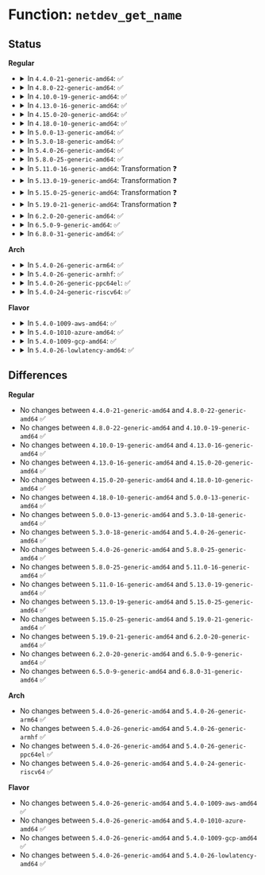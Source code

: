 # Function: <code>netdev_get_name</code>

## Status
<b>Regular</b>
<ul>
<li>
<details>
<summary>In <code>4.4.0-21-generic-amd64</code>: ✅</summary>

```c
int netdev_get_name(struct net * net, char * name, int ifindex)
```

```json
{
  "name": "netdev_get_name",
  "collision_type": "Unique Global",
  "inline_type": "No",
  "funcs": [
    {
      "addr": 18446744071586299568,
      "name": "netdev_get_name",
      "external": true,
      "loc": "net/core/dev.c:870",
      "file": "net/core/dev.c",
      "inline": "seen, unknown",
      "caller_inline": [],
      "caller_func": [
        "net/core/sock.c:sock_getsockopt",
        "net/core/dev_ioctl.c:dev_ioctl"
      ]
    }
  ],
  "symbols": [
    {
      "addr": 18446744071586299568,
      "name": "netdev_get_name",
      "section": ".text",
      "bind": "STB_GLOBAL",
      "size": 147
    }
  ]
}
```
</details>
</li>
<li>
<details>
<summary>In <code>4.8.0-22-generic-amd64</code>: ✅</summary>

```c
int netdev_get_name(struct net * net, char * name, int ifindex)
```

```json
{
  "name": "netdev_get_name",
  "collision_type": "Unique Global",
  "inline_type": "No",
  "funcs": [
    {
      "addr": 18446744071586727744,
      "name": "netdev_get_name",
      "external": true,
      "loc": "net/core/dev.c:874",
      "file": "net/core/dev.c",
      "inline": "seen, unknown",
      "caller_inline": [],
      "caller_func": [
        "net/core/sock.c:sock_getsockopt",
        "net/core/dev_ioctl.c:dev_ioctl"
      ]
    }
  ],
  "symbols": [
    {
      "addr": 18446744071586727744,
      "name": "netdev_get_name",
      "section": ".text",
      "bind": "STB_GLOBAL",
      "size": 162
    }
  ]
}
```
</details>
</li>
<li>
<details>
<summary>In <code>4.10.0-19-generic-amd64</code>: ✅</summary>

```c
int netdev_get_name(struct net * net, char * name, int ifindex)
```

```json
{
  "name": "netdev_get_name",
  "collision_type": "Unique Global",
  "inline_type": "No",
  "funcs": [
    {
      "addr": 18446744071586913584,
      "name": "netdev_get_name",
      "external": true,
      "loc": "net/core/dev.c:873",
      "file": "net/core/dev.c",
      "inline": "seen, unknown",
      "caller_inline": [],
      "caller_func": [
        "net/core/sock.c:sock_getsockopt",
        "net/core/dev_ioctl.c:dev_ioctl"
      ]
    }
  ],
  "symbols": [
    {
      "addr": 18446744071586913584,
      "name": "netdev_get_name",
      "section": ".text",
      "bind": "STB_GLOBAL",
      "size": 162
    }
  ]
}
```
</details>
</li>
<li>
<details>
<summary>In <code>4.13.0-16-generic-amd64</code>: ✅</summary>

```c
int netdev_get_name(struct net * net, char * name, int ifindex)
```

```json
{
  "name": "netdev_get_name",
  "collision_type": "Unique Global",
  "inline_type": "No",
  "funcs": [
    {
      "addr": 18446744071587034016,
      "name": "netdev_get_name",
      "external": true,
      "loc": "net/core/dev.c:905",
      "file": "net/core/dev.c",
      "inline": "seen, unknown",
      "caller_inline": [],
      "caller_func": [
        "net/core/sock.c:sock_getsockopt",
        "net/core/dev_ioctl.c:dev_ifname"
      ]
    }
  ],
  "symbols": [
    {
      "addr": 18446744071587034016,
      "name": "netdev_get_name",
      "section": ".text",
      "bind": "STB_GLOBAL",
      "size": 166
    }
  ]
}
```
</details>
</li>
<li>
<details>
<summary>In <code>4.15.0-20-generic-amd64</code>: ✅</summary>

```c
int netdev_get_name(struct net * net, char * name, int ifindex)
```

```json
{
  "name": "netdev_get_name",
  "collision_type": "Unique Global",
  "inline_type": "No",
  "funcs": [
    {
      "addr": 18446744071587532048,
      "name": "netdev_get_name",
      "external": true,
      "loc": "net/core/dev.c:908",
      "file": "net/core/dev.c",
      "inline": "seen, unknown",
      "caller_inline": [],
      "caller_func": [
        "net/core/sock.c:sock_getsockopt",
        "net/core/dev_ioctl.c:dev_ifname"
      ]
    }
  ],
  "symbols": [
    {
      "addr": 18446744071587532048,
      "name": "netdev_get_name",
      "section": ".text",
      "bind": "STB_GLOBAL",
      "size": 166
    }
  ]
}
```
</details>
</li>
<li>
<details>
<summary>In <code>4.18.0-10-generic-amd64</code>: ✅</summary>

```c
int netdev_get_name(struct net * net, char * name, int ifindex)
```

```json
{
  "name": "netdev_get_name",
  "collision_type": "Unique Global",
  "inline_type": "No",
  "funcs": [
    {
      "addr": 18446744071587835248,
      "name": "netdev_get_name",
      "external": true,
      "loc": "net/core/dev.c:908",
      "file": "net/core/dev.c",
      "inline": "seen, unknown",
      "caller_inline": [],
      "caller_func": [
        "net/core/sock.c:sock_getsockopt",
        "net/core/dev_ioctl.c:dev_ioctl"
      ]
    }
  ],
  "symbols": [
    {
      "addr": 18446744071587835248,
      "name": "netdev_get_name",
      "section": ".text",
      "bind": "STB_GLOBAL",
      "size": 162
    }
  ]
}
```
</details>
</li>
<li>
<details>
<summary>In <code>5.0.0-13-generic-amd64</code>: ✅</summary>

```c
int netdev_get_name(struct net * net, char * name, int ifindex)
```

```json
{
  "name": "netdev_get_name",
  "collision_type": "Unique Global",
  "inline_type": "No",
  "funcs": [
    {
      "addr": 18446744071587969008,
      "name": "netdev_get_name",
      "external": true,
      "loc": "net/core/dev.c:910",
      "file": "net/core/dev.c",
      "inline": "seen, unknown",
      "caller_inline": [],
      "caller_func": [
        "net/core/sock.c:sock_getsockopt",
        "net/core/dev_ioctl.c:dev_ioctl"
      ]
    }
  ],
  "symbols": [
    {
      "addr": 18446744071587969008,
      "name": "netdev_get_name",
      "section": ".text",
      "bind": "STB_GLOBAL",
      "size": 162
    }
  ]
}
```
</details>
</li>
<li>
<details>
<summary>In <code>5.3.0-18-generic-amd64</code>: ✅</summary>

```c
int netdev_get_name(struct net * net, char * name, int ifindex)
```

```json
{
  "name": "netdev_get_name",
  "collision_type": "Unique Global",
  "inline_type": "No",
  "funcs": [
    {
      "addr": 18446744071588282496,
      "name": "netdev_get_name",
      "external": true,
      "loc": "net/core/dev.c:906",
      "file": "net/core/dev.c",
      "inline": "seen, unknown",
      "caller_inline": [],
      "caller_func": [
        "net/core/sock.c:sock_getsockopt",
        "net/core/dev_ioctl.c:dev_ioctl"
      ]
    }
  ],
  "symbols": [
    {
      "addr": 18446744071588282496,
      "name": "netdev_get_name",
      "section": ".text",
      "bind": "STB_GLOBAL",
      "size": 176
    }
  ]
}
```
</details>
</li>
<li>
<details>
<summary>In <code>5.4.0-26-generic-amd64</code>: ✅</summary>

```c
int netdev_get_name(struct net * net, char * name, int ifindex)
```

```json
{
  "name": "netdev_get_name",
  "collision_type": "Unique Global",
  "inline_type": "No",
  "funcs": [
    {
      "addr": 18446744071588488096,
      "name": "netdev_get_name",
      "external": true,
      "loc": "net/core/dev.c:824",
      "file": "net/core/dev.c",
      "inline": "seen, unknown",
      "caller_inline": [],
      "caller_func": [
        "net/core/sock.c:sock_getsockopt",
        "net/core/dev_ioctl.c:dev_ioctl"
      ]
    }
  ],
  "symbols": [
    {
      "addr": 18446744071588488096,
      "name": "netdev_get_name",
      "section": ".text",
      "bind": "STB_GLOBAL",
      "size": 176
    }
  ]
}
```
</details>
</li>
<li>
<details>
<summary>In <code>5.8.0-25-generic-amd64</code>: ✅</summary>

```c
int netdev_get_name(struct net * net, char * name, int ifindex)
```

```json
{
  "name": "netdev_get_name",
  "collision_type": "Unique Global",
  "inline_type": "No",
  "funcs": [
    {
      "addr": 18446744071589360816,
      "name": "netdev_get_name",
      "external": true,
      "loc": "net/core/dev.c:1018",
      "file": "net/core/dev.c",
      "inline": "seen, unknown",
      "caller_inline": [],
      "caller_func": [
        "net/core/sock.c:sock_getsockopt",
        "net/core/dev_ioctl.c:dev_ioctl"
      ]
    }
  ],
  "symbols": [
    {
      "addr": 18446744071589360816,
      "name": "netdev_get_name",
      "section": ".text",
      "bind": "STB_GLOBAL",
      "size": 143
    }
  ]
}
```
</details>
</li>
<li>
<details>
<summary>In <code>5.11.0-16-generic-amd64</code>: Transformation ❓</summary>

```c
int netdev_get_name(struct net * net, char * name, int ifindex)
```

```json
{
  "name": "netdev_get_name",
  "collision_type": "Unique Global",
  "inline_type": "No",
  "funcs": [
    {
      "addr": 0,
      "name": "netdev_get_name",
      "external": true,
      "loc": "net/core/dev.c:1021",
      "file": "net/core/dev.c",
      "inline": "seen, unknown",
      "caller_inline": [],
      "caller_func": [
        "net/core/sock.c:sock_getsockopt",
        "net/core/dev_ioctl.c:dev_ioctl"
      ]
    }
  ],
  "symbols": [
    {
      "addr": 18446744071591629512,
      "name": "netdev_get_name.cold",
      "section": ".text",
      "bind": "STB_LOCAL",
      "size": 24
    },
    {
      "addr": 18446744071589366368,
      "name": "netdev_get_name",
      "section": ".text",
      "bind": "STB_GLOBAL",
      "size": 314
    }
  ]
}
```
</details>
</li>
<li>
<details>
<summary>In <code>5.13.0-19-generic-amd64</code>: Transformation ❓</summary>

```c
int netdev_get_name(struct net * net, char * name, int ifindex)
```

```json
{
  "name": "netdev_get_name",
  "collision_type": "Unique Global",
  "inline_type": "No",
  "funcs": [
    {
      "addr": 0,
      "name": "netdev_get_name",
      "external": true,
      "loc": "net/core/dev.c:1069",
      "file": "net/core/dev.c",
      "inline": "seen, unknown",
      "caller_inline": [],
      "caller_func": [
        "net/core/sock.c:sock_getsockopt",
        "net/core/dev_ioctl.c:dev_ioctl"
      ]
    }
  ],
  "symbols": [
    {
      "addr": 18446744071591572878,
      "name": "netdev_get_name.cold",
      "section": ".text",
      "bind": "STB_LOCAL",
      "size": 24
    },
    {
      "addr": 18446744071589262000,
      "name": "netdev_get_name",
      "section": ".text",
      "bind": "STB_GLOBAL",
      "size": 314
    }
  ]
}
```
</details>
</li>
<li>
<details>
<summary>In <code>5.15.0-25-generic-amd64</code>: Transformation ❓</summary>

```c
int netdev_get_name(struct net * net, char * name, int ifindex)
```

```json
{
  "name": "netdev_get_name",
  "collision_type": "Unique Global",
  "inline_type": "No",
  "funcs": [
    {
      "addr": 0,
      "name": "netdev_get_name",
      "external": true,
      "loc": "net/core/dev.c:944",
      "file": "net/core/dev.c",
      "inline": "seen, unknown",
      "caller_inline": [],
      "caller_func": [
        "net/core/sock.c:sock_getsockopt",
        "net/core/dev_ioctl.c:dev_ioctl"
      ]
    }
  ],
  "symbols": [
    {
      "addr": 18446744071592698668,
      "name": "netdev_get_name.cold",
      "section": ".text",
      "bind": "STB_LOCAL",
      "size": 24
    },
    {
      "addr": 18446744071589988048,
      "name": "netdev_get_name",
      "section": ".text",
      "bind": "STB_GLOBAL",
      "size": 314
    }
  ]
}
```
</details>
</li>
<li>
<details>
<summary>In <code>5.19.0-21-generic-amd64</code>: Transformation ❓</summary>

```c
int netdev_get_name(struct net * net, char * name, int ifindex)
```

```json
{
  "name": "netdev_get_name",
  "collision_type": "Unique Global",
  "inline_type": "No",
  "funcs": [
    {
      "addr": 0,
      "name": "netdev_get_name",
      "external": true,
      "loc": "net/core/dev.c:891",
      "file": "net/core/dev.c",
      "inline": "seen, unknown",
      "caller_inline": [],
      "caller_func": [
        "net/core/sock.c:sock_getsockopt",
        "net/core/dev_ioctl.c:dev_ioctl"
      ]
    }
  ],
  "symbols": [
    {
      "addr": 18446744071594584834,
      "name": "netdev_get_name.cold",
      "section": ".text",
      "bind": "STB_LOCAL",
      "size": 24
    },
    {
      "addr": 18446744071591528160,
      "name": "netdev_get_name",
      "section": ".text",
      "bind": "STB_GLOBAL",
      "size": 329
    }
  ]
}
```
</details>
</li>
<li>
<details>
<summary>In <code>6.2.0-20-generic-amd64</code>: ✅</summary>

```c
int netdev_get_name(struct net * net, char * name, int ifindex)
```

```json
{
  "name": "netdev_get_name",
  "collision_type": "Unique Global",
  "inline_type": "No",
  "funcs": [
    {
      "addr": 18446744071593301568,
      "name": "netdev_get_name",
      "external": true,
      "loc": "net/core/dev.c:891",
      "file": "net/core/dev.c",
      "inline": "seen, unknown",
      "caller_inline": [],
      "caller_func": [
        "net/core/sock.c:sk_getsockopt",
        "net/core/dev_ioctl.c:dev_ioctl"
      ]
    }
  ],
  "symbols": [
    {
      "addr": 18446744071593301568,
      "name": "netdev_get_name",
      "section": ".text",
      "bind": "STB_GLOBAL",
      "size": 348
    }
  ]
}
```
</details>
</li>
<li>
<details>
<summary>In <code>6.5.0-9-generic-amd64</code>: ✅</summary>

```c
int netdev_get_name(struct net * net, char * name, int ifindex)
```

```json
{
  "name": "netdev_get_name",
  "collision_type": "Unique Global",
  "inline_type": "No",
  "funcs": [
    {
      "addr": 18446744071593753504,
      "name": "netdev_get_name",
      "external": true,
      "loc": "net/core/dev.c:916",
      "file": "net/core/dev.c",
      "inline": "seen, unknown",
      "caller_inline": [],
      "caller_func": [
        "net/core/sock.c:sk_getsockopt",
        "net/core/dev_ioctl.c:dev_ioctl"
      ]
    }
  ],
  "symbols": [
    {
      "addr": 18446744071593753504,
      "name": "netdev_get_name",
      "section": ".text",
      "bind": "STB_GLOBAL",
      "size": 337
    }
  ]
}
```
</details>
</li>
<li>
<details>
<summary>In <code>6.8.0-31-generic-amd64</code>: ✅</summary>

```c
int netdev_get_name(struct net * net, char * name, int ifindex)
```

```json
{
  "name": "netdev_get_name",
  "collision_type": "Unique Global",
  "inline_type": "No",
  "funcs": [
    {
      "addr": 18446744071594531824,
      "name": "netdev_get_name",
      "external": true,
      "loc": "net/core/dev.c:933",
      "file": "net/core/dev.c",
      "inline": "seen, unknown",
      "caller_inline": [],
      "caller_func": [
        "net/core/sock.c:sk_getsockopt",
        "net/core/dev_ioctl.c:dev_ioctl"
      ]
    }
  ],
  "symbols": [
    {
      "addr": 18446744071594531824,
      "name": "netdev_get_name",
      "section": ".text",
      "bind": "STB_GLOBAL",
      "size": 349
    }
  ]
}
```
</details>
</li>
</ul>
<b>Arch</b>
<ul>
<li>
<details>
<summary>In <code>5.4.0-26-generic-arm64</code>: ✅</summary>

```c
int netdev_get_name(struct net * net, char * name, int ifindex)
```

```json
{
  "name": "netdev_get_name",
  "collision_type": "Unique Global",
  "inline_type": "No",
  "funcs": [
    {
      "addr": 18446603336502018832,
      "name": "netdev_get_name",
      "external": true,
      "loc": "net/core/dev.c:824",
      "file": "net/core/dev.c",
      "inline": "seen, unknown",
      "caller_inline": [],
      "caller_func": [
        "net/core/sock.c:sock_getsockopt",
        "net/core/dev_ioctl.c:dev_ioctl"
      ]
    }
  ],
  "symbols": [
    {
      "addr": 18446603336502018832,
      "name": "netdev_get_name",
      "section": ".text",
      "bind": "STB_GLOBAL",
      "size": 224
    }
  ]
}
```
</details>
</li>
<li>
<details>
<summary>In <code>5.4.0-26-generic-armhf</code>: ✅</summary>

```c
int netdev_get_name(struct net * net, char * name, int ifindex)
```

```json
{
  "name": "netdev_get_name",
  "collision_type": "Unique Global",
  "inline_type": "No",
  "funcs": [
    {
      "addr": 3234770568,
      "name": "netdev_get_name",
      "external": true,
      "loc": "net/core/dev.c:824",
      "file": "net/core/dev.c",
      "inline": "seen, unknown",
      "caller_inline": [],
      "caller_func": [
        "net/core/sock.c:sock_getsockopt",
        "net/core/dev_ioctl.c:dev_ioctl"
      ]
    }
  ],
  "symbols": [
    {
      "addr": 3234770568,
      "name": "netdev_get_name",
      "section": ".text",
      "bind": "STB_GLOBAL",
      "size": 184
    }
  ]
}
```
</details>
</li>
<li>
<details>
<summary>In <code>5.4.0-26-generic-ppc64el</code>: ✅</summary>

```c
int netdev_get_name(struct net * net, char * name, int ifindex)
```

```json
{
  "name": "netdev_get_name",
  "collision_type": "Unique Global",
  "inline_type": "No",
  "funcs": [
    {
      "addr": 13835058055295459328,
      "name": "netdev_get_name",
      "external": true,
      "loc": "net/core/dev.c:824",
      "file": "net/core/dev.c",
      "inline": "seen, unknown",
      "caller_inline": [],
      "caller_func": [
        "net/core/sock.c:sock_getsockopt",
        "net/core/dev_ioctl.c:dev_ioctl"
      ]
    }
  ],
  "symbols": [
    {
      "addr": 13835058055295459328,
      "name": "netdev_get_name",
      "section": ".text",
      "bind": "STB_GLOBAL",
      "size": 312
    }
  ]
}
```
</details>
</li>
<li>
<details>
<summary>In <code>5.4.0-24-generic-riscv64</code>: ✅</summary>

```c
int netdev_get_name(struct net * net, char * name, int ifindex)
```

```json
{
  "name": "netdev_get_name",
  "collision_type": "Unique Global",
  "inline_type": "No",
  "funcs": [
    {
      "addr": 18446743936278309718,
      "name": "netdev_get_name",
      "external": true,
      "loc": "net/core/dev.c:824",
      "file": "net/core/dev.c",
      "inline": "seen, unknown",
      "caller_inline": [],
      "caller_func": [
        "net/core/sock.c:sock_getsockopt",
        "net/core/dev_ioctl.c:dev_ioctl"
      ]
    }
  ],
  "symbols": [
    {
      "addr": 18446743936278309718,
      "name": "netdev_get_name",
      "section": ".text",
      "bind": "STB_GLOBAL",
      "size": 186
    }
  ]
}
```
</details>
</li>
</ul>
<b>Flavor</b>
<ul>
<li>
<details>
<summary>In <code>5.4.0-1009-aws-amd64</code>: ✅</summary>

```c
int netdev_get_name(struct net * net, char * name, int ifindex)
```

```json
{
  "name": "netdev_get_name",
  "collision_type": "Unique Global",
  "inline_type": "No",
  "funcs": [
    {
      "addr": 18446744071588094880,
      "name": "netdev_get_name",
      "external": true,
      "loc": "net/core/dev.c:824",
      "file": "net/core/dev.c",
      "inline": "seen, unknown",
      "caller_inline": [],
      "caller_func": [
        "net/core/sock.c:sock_getsockopt",
        "net/core/dev_ioctl.c:dev_ioctl"
      ]
    }
  ],
  "symbols": [
    {
      "addr": 18446744071588094880,
      "name": "netdev_get_name",
      "section": ".text",
      "bind": "STB_GLOBAL",
      "size": 176
    }
  ]
}
```
</details>
</li>
<li>
<details>
<summary>In <code>5.4.0-1010-azure-amd64</code>: ✅</summary>

```c
int netdev_get_name(struct net * net, char * name, int ifindex)
```

```json
{
  "name": "netdev_get_name",
  "collision_type": "Unique Global",
  "inline_type": "No",
  "funcs": [
    {
      "addr": 18446744071587807792,
      "name": "netdev_get_name",
      "external": true,
      "loc": "net/core/dev.c:824",
      "file": "net/core/dev.c",
      "inline": "seen, unknown",
      "caller_inline": [],
      "caller_func": [
        "net/core/sock.c:sock_getsockopt",
        "net/core/dev_ioctl.c:dev_ioctl"
      ]
    }
  ],
  "symbols": [
    {
      "addr": 18446744071587807792,
      "name": "netdev_get_name",
      "section": ".text",
      "bind": "STB_GLOBAL",
      "size": 176
    }
  ]
}
```
</details>
</li>
<li>
<details>
<summary>In <code>5.4.0-1009-gcp-amd64</code>: ✅</summary>

```c
int netdev_get_name(struct net * net, char * name, int ifindex)
```

```json
{
  "name": "netdev_get_name",
  "collision_type": "Unique Global",
  "inline_type": "No",
  "funcs": [
    {
      "addr": 18446744071588426656,
      "name": "netdev_get_name",
      "external": true,
      "loc": "net/core/dev.c:824",
      "file": "net/core/dev.c",
      "inline": "seen, unknown",
      "caller_inline": [],
      "caller_func": [
        "net/core/sock.c:sock_getsockopt",
        "net/core/dev_ioctl.c:dev_ioctl"
      ]
    }
  ],
  "symbols": [
    {
      "addr": 18446744071588426656,
      "name": "netdev_get_name",
      "section": ".text",
      "bind": "STB_GLOBAL",
      "size": 176
    }
  ]
}
```
</details>
</li>
<li>
<details>
<summary>In <code>5.4.0-26-lowlatency-amd64</code>: ✅</summary>

```c
int netdev_get_name(struct net * net, char * name, int ifindex)
```

```json
{
  "name": "netdev_get_name",
  "collision_type": "Unique Global",
  "inline_type": "No",
  "funcs": [
    {
      "addr": 18446744071588562896,
      "name": "netdev_get_name",
      "external": true,
      "loc": "net/core/dev.c:824",
      "file": "net/core/dev.c",
      "inline": "seen, unknown",
      "caller_inline": [],
      "caller_func": [
        "net/core/sock.c:sock_getsockopt",
        "net/core/dev_ioctl.c:dev_ioctl"
      ]
    }
  ],
  "symbols": [
    {
      "addr": 18446744071588562896,
      "name": "netdev_get_name",
      "section": ".text",
      "bind": "STB_GLOBAL",
      "size": 145
    }
  ]
}
```
</details>
</li>
</ul>

## Differences
<b>Regular</b>
<ul>
<li>
No changes between <code>4.4.0-21-generic-amd64</code> and <code>4.8.0-22-generic-amd64</code> ✅
</li>
<li>
No changes between <code>4.8.0-22-generic-amd64</code> and <code>4.10.0-19-generic-amd64</code> ✅
</li>
<li>
No changes between <code>4.10.0-19-generic-amd64</code> and <code>4.13.0-16-generic-amd64</code> ✅
</li>
<li>
No changes between <code>4.13.0-16-generic-amd64</code> and <code>4.15.0-20-generic-amd64</code> ✅
</li>
<li>
No changes between <code>4.15.0-20-generic-amd64</code> and <code>4.18.0-10-generic-amd64</code> ✅
</li>
<li>
No changes between <code>4.18.0-10-generic-amd64</code> and <code>5.0.0-13-generic-amd64</code> ✅
</li>
<li>
No changes between <code>5.0.0-13-generic-amd64</code> and <code>5.3.0-18-generic-amd64</code> ✅
</li>
<li>
No changes between <code>5.3.0-18-generic-amd64</code> and <code>5.4.0-26-generic-amd64</code> ✅
</li>
<li>
No changes between <code>5.4.0-26-generic-amd64</code> and <code>5.8.0-25-generic-amd64</code> ✅
</li>
<li>
No changes between <code>5.8.0-25-generic-amd64</code> and <code>5.11.0-16-generic-amd64</code> ✅
</li>
<li>
No changes between <code>5.11.0-16-generic-amd64</code> and <code>5.13.0-19-generic-amd64</code> ✅
</li>
<li>
No changes between <code>5.13.0-19-generic-amd64</code> and <code>5.15.0-25-generic-amd64</code> ✅
</li>
<li>
No changes between <code>5.15.0-25-generic-amd64</code> and <code>5.19.0-21-generic-amd64</code> ✅
</li>
<li>
No changes between <code>5.19.0-21-generic-amd64</code> and <code>6.2.0-20-generic-amd64</code> ✅
</li>
<li>
No changes between <code>6.2.0-20-generic-amd64</code> and <code>6.5.0-9-generic-amd64</code> ✅
</li>
<li>
No changes between <code>6.5.0-9-generic-amd64</code> and <code>6.8.0-31-generic-amd64</code> ✅
</li>
</ul>
<b>Arch</b>
<ul>
<li>
No changes between <code>5.4.0-26-generic-amd64</code> and <code>5.4.0-26-generic-arm64</code> ✅
</li>
<li>
No changes between <code>5.4.0-26-generic-amd64</code> and <code>5.4.0-26-generic-armhf</code> ✅
</li>
<li>
No changes between <code>5.4.0-26-generic-amd64</code> and <code>5.4.0-26-generic-ppc64el</code> ✅
</li>
<li>
No changes between <code>5.4.0-26-generic-amd64</code> and <code>5.4.0-24-generic-riscv64</code> ✅
</li>
</ul>
<b>Flavor</b>
<ul>
<li>
No changes between <code>5.4.0-26-generic-amd64</code> and <code>5.4.0-1009-aws-amd64</code> ✅
</li>
<li>
No changes between <code>5.4.0-26-generic-amd64</code> and <code>5.4.0-1010-azure-amd64</code> ✅
</li>
<li>
No changes between <code>5.4.0-26-generic-amd64</code> and <code>5.4.0-1009-gcp-amd64</code> ✅
</li>
<li>
No changes between <code>5.4.0-26-generic-amd64</code> and <code>5.4.0-26-lowlatency-amd64</code> ✅
</li>
</ul>
